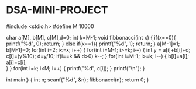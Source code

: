 # DSA-MINI-PROJECT
#include <stdio.h>
#define M 10000

char a[M], b[M], c[M],d=0;
int k=M-1;
void fibbonacci(int x)
{
    if(x==0){
        printf("%d", 0);
        return;
    }
    else if(x==1){
        printf("%d", 1);
        return;
    }
    a[M-1]=1;
    b[M-1]=0;
    for(int i=2; i<=x; i++)
    {
        for(int i=M-1; i>=k; i--)
        {
            int y = a[i]+b[i]+d;
            c[i]=(y%10);
            d=y/10;
            if(i==k && d>0) 
            k--;
        }
        for(int i=M-1; i>=k; i--)
        {
            b[i]=a[i];
            a[i]=c[i];   
        }
    }
    for(int i=k; i<M; i++)
    {
        printf("%d", c[i]);
    }
    printf("\n");
}

int main()
{
    int n;
    scanf("%d", &n);
    fibbonacci(n);
    return 0;
}
